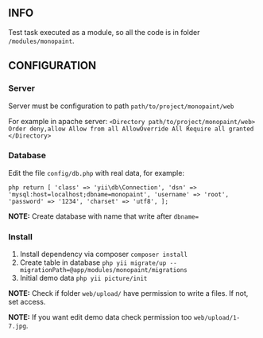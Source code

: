 INFO
-------------

Test task executed as a module, so all the code is in folder `/modules/monopaint`.

CONFIGURATION
-------------
### Server

Server must be configuration to path `path/to/project/monopaint/web`

For example in apache server:
	`<Directory path/to/project/monopaint/web>
    		Order deny,allow
    		Allow from all
	        AllowOverride All
            Require all granted
	</Directory>`
	
### Database

Edit the file `config/db.php` with real data, for example:

`php
return [
    'class' => 'yii\db\Connection',
    'dsn' => 'mysql:host=localhost;dbname=monopaint',
    'username' => 'root',
    'password' => '1234',
    'charset' => 'utf8',
];`


**NOTE:** Create database with name that write after `dbname=`

### Install

1. Install dependency via composer `composer install`
2. Create table in database `php yii migrate/up --migrationPath=@app/modules/monopaint/migrations`
3. Initial demo data `php yii picture/init`

**NOTE:** Check if folder `web/upload/` have permission to write a files. If not, set access.

**NOTE:** If you want edit demo data check permission too `web/upload/1-7.jpg`.

